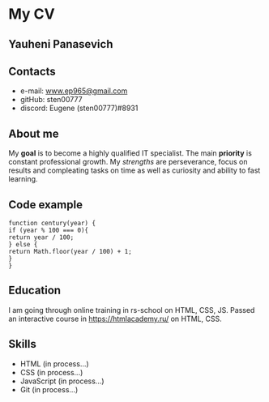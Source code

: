 # My CV

## Yauheni Panasevich

## Contacts

* e-mail: www.ep965@gmail.com
* gitHub: sten00777
* discord: Eugene (sten00777)#8931

## About me

My **goal** is to become a highly qualified IT specialist. The main **priority** is constant professional growth. My _strengths_ are perseverance, focus on results and compleating tasks on time as well as curiosity and ability to fast learning.

## Code example

```
function century(year) {
if (year % 100 === 0){
return year / 100;
} else {
return Math.floor(year / 100) + 1;
}
}
```

## Education

I am going through online training in rs-school on HTML, CSS, JS. Passed an interactive course in https://htmlacademy.ru/ on HTML, CSS.

## Skills

* HTML (in process...)
* CSS (in process...)
* JavaScript (in process...)
* Git (in process...)
